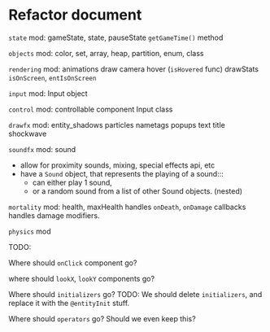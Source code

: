 

# Refactor document

`state` mod:
gameState, state, pauseState
`getGameTime()` method



`objects` mod:
color, set, array, heap, partition, enum, class




`rendering` mod:
animations
draw
camera
hover (`isHovered` func)
drawStats
`isOnScreen`, `entIsOnScreen`




`input` mod:
Input object

`control` mod:
controllable component
Input class




`drawfx` mod:
entity_shadows
particles
nametags
popups
text
title
shockwave


`soundfx` mod:
sound
- allow for proximity sounds, mixing, special effects api, etc
- have a `Sound` object, that represents the playing of a sound:::
    - can either play 1 sound,
    - or a random sound from a list of other Sound objects.  (nested)



`mortality` mod:
health, maxHealth
handles `onDeath`, `onDamage` callbacks
handles damage modifiers.



`physics` mod





TODO:

Where should `onClick` component go?

where should `lookX`, `lookY` components go?


Where should `initializers` go?
TODO: We should delete `initializers`, and replace it with 
the `@entityInit` stuff.


Where should `operators` go? Should we even keep this?

